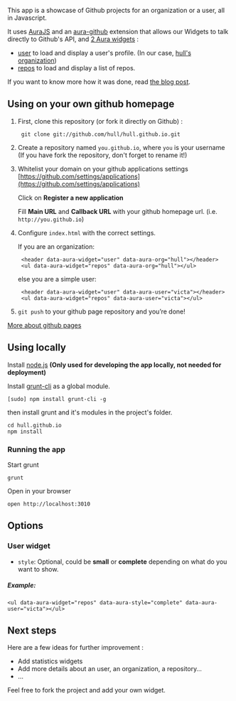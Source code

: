 This app is a showcase of Github projects for an organization or a user, all in Javascript.

It uses [AuraJS](https://github.com/aurajs/aura) and an [aura-github](https://github.com/hull/hull.github.io/blob/master/assets/js/extensions/aura-github.js) extension that allows our Widgets to talk directly to Github's API, and [2 Aura widgets](https://github.com/hull/hull.github.io/tree/master/widgets) : 

* [user](https://github.com/hull/hull.github.io/blob/master/widgets/user/main.js) to load and display a user's profile. (In our case, [hull's organization](https://github.com/hull))
* [repos](https://github.com/hull/hull.github.io/blob/master/widgets/repos/main.js) to load and display a list of repos.

If you want to know more how it was done, read [the blog post](http://blog.hull.io/post/46504817377/how-to-build-your-own-twitter-like-open-source-page).

## Using on your own github homepage

1. First, clone this repository (or fork it directly on Github) :

        git clone git://github.com/hull/hull.github.io.git

2. Create a repository named ``you.github.io``, where ``you`` is your username (If you have fork the repository, don't forget to rename it!)

3. Whitelist your domain on your github applications settings [https://github.com/settings/applications](https://github.com/settings/applications)

   Click on **Register a new application**
   
   Fill **Main URL** and **Callback URL** with your github homepage url. (i.e. ``http://you.github.io``)

4. Configure ```index.html``` with the correct settings.

   If you are an organization:

        <header data-aura-widget="user" data-aura-org="hull"></header> 
        <ul data-aura-widget="repos" data-aura-org="hull"></ul>
    
    else you are a simple user:

        <header data-aura-widget="user" data-aura-user="victa"></header> 
        <ul data-aura-widget="repos" data-aura-user="victa"></ul>

5. ``git push`` to your github page repository and you’re done!


[More about github pages](https://github.com/blog/272-github-pages)


## Using locally

Install [node.js](http://nodejs.org) **(Only used for developing the app locally, not needed for deployment)**

Install [grunt-cli](https://github.com/gruntjs/grunt-cli) as a global module.

    [sudo] npm install grunt-cli -g


then install grunt and it's modules in the project's folder.

    cd hull.github.io
    npm install


### Running the app

Start grunt

    grunt

Open in your browser

    open http://localhost:3010

## Options

### User widget

* `style`: Optional, could be **small** or **complete** depending on what do you want to show.

##### Example:

    <ul data-aura-widget="repos" data-aura-style="complete" data-aura-user="victa"></ul>
        
## Next steps

Here are a few ideas for further improvement :

* Add statistics widgets
* Add more details about an user, an organization, a repository…
* ...

Feel free to fork the project and add your own widget.
